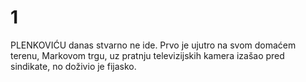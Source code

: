 # 1
PLENKOVIĆU danas stvarno ne ide. Prvo je ujutro na svom domaćem terenu, Markovom trgu, uz pratnju televizijskih kamera izašao pred sindikate, no doživio je fijasko. 
